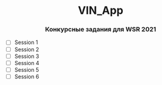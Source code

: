 <div align="center">

# VIN_App
### Конкурсные задания для WSR 2021

</div>

- [ ] Session 1
- [ ] Session 2
- [ ] Session 3
- [ ] Session 4
- [ ] Session 5
- [ ] Session 6
